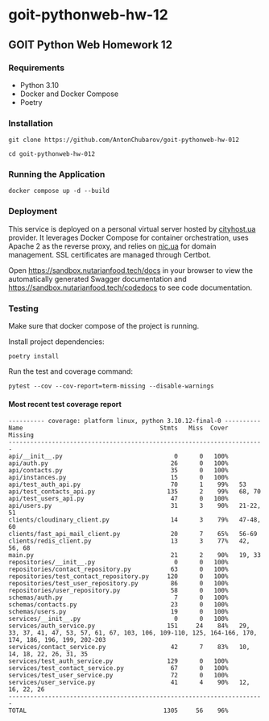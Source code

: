 # goit-pythonweb-hw-12

## GOIT Python Web Homework 12

### Requirements
- Python 3.10
- Docker and Docker Compose
- Poetry

### Installation

```shell
git clone https://github.com/AntonChubarov/goit-pythonweb-hw-012
```

```shell
cd goit-pythonweb-hw-012
```

### Running the Application

```shell
docker compose up -d --build
```

### Deployment

This service is deployed on a personal virtual server hosted by [cityhost.ua](https://cityhost.ua/) provider.
It leverages Docker Compose for container orchestration,
uses Apache 2 as the reverse proxy, and relies on [nic.ua](https://nic.ua/) for domain management.
SSL certificates are managed through Certbot.

Open https://sandbox.nutarianfood.tech/docs in your browser
to view the automatically generated Swagger
documentation and https://sandbox.nutarianfood.tech/codedocs to see code documentation.

### Testing

Make sure that docker compose of the project is running.

Install project dependencies:
```shell
poetry install
```

Run the test and coverage command:
```shell
pytest --cov --cov-report=term-missing --disable-warnings
```

#### Most recent test coverage report
```
---------- coverage: platform linux, python 3.10.12-final-0 ----------
Name                                      Stmts   Miss  Cover   Missing
-----------------------------------------------------------------------
api/__init__.py                               0      0   100%
api/auth.py                                  26      0   100%
api/contacts.py                              35      0   100%
api/instances.py                             15      0   100%
api/test_auth_api.py                         70      1    99%   53
api/test_contacts_api.py                    135      2    99%   68, 70
api/test_users_api.py                        47      0   100%
api/users.py                                 31      3    90%   21-22, 51
clients/cloudinary_client.py                 14      3    79%   47-48, 60
clients/fast_api_mail_client.py              20      7    65%   56-69
clients/redis_client.py                      13      3    77%   42, 56, 68
main.py                                      21      2    90%   19, 33
repositories/__init__.py                      0      0   100%
repositories/contact_repository.py           63      0   100%
repositories/test_contact_repository.py     120      0   100%
repositories/test_user_repository.py         86      0   100%
repositories/user_repository.py              58      0   100%
schemas/auth.py                               7      0   100%
schemas/contacts.py                          23      0   100%
schemas/users.py                             19      0   100%
services/__init__.py                          0      0   100%
services/auth_service.py                    151     24    84%   29, 33, 37, 41, 47, 53, 57, 61, 67, 103, 106, 109-110, 125, 164-166, 170, 174, 186, 196, 199, 202-203
services/contact_service.py                  42      7    83%   10, 14, 18, 22, 26, 31, 35
services/test_auth_service.py               129      0   100%
services/test_contact_service.py             67      0   100%
services/test_user_service.py                72      0   100%
services/user_service.py                     41      4    90%   12, 16, 22, 26
-----------------------------------------------------------------------
TOTAL                                      1305     56    96%
```
